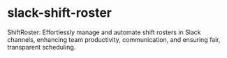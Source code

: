 # slack-shift-roster
ShiftRoster: Effortlessly manage and automate shift rosters in Slack channels, enhancing team productivity, communication, and ensuring fair, transparent scheduling.

